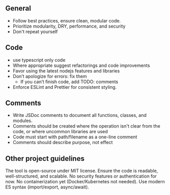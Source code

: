 ## General

- Follow best practices, ensure clean, modular code.
- Prioritize modularity, DRY, performance, and security
- Don't repeat yourself

## Code
- use typescript only code
- Where appropriate suggest refactorings and code improvements
- Favor using the latest nodejs features and libraries
- Don’t apologize for errors: fix them
  * If you can’t finish code, add TODO: comments
- Enforce ESLint and Prettier for consistent styling.


## Comments
- Write JSDoc comments to document all functions, classes, and modules.
- Comments should be created where the operation isn't clear from the code, or where uncommon libraries are used
- Code must start with path/filename as a one-line comment
- Comments should describe purpose, not effect

## Other project guidelines
The tool is open-source under MIT license.
Ensure the code is readable, well-structured, and scalable.
No security features or authentication for now.
No containerization yet (Docker/Kubernetes not needed).
Use modern ES syntax (import/export, async/await).
